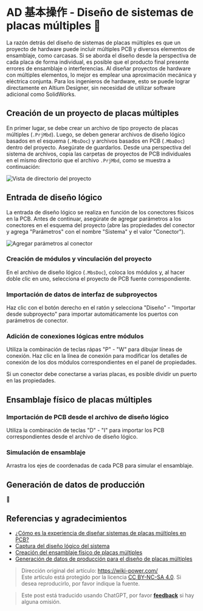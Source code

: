# AD 基本操作 - Diseño de sistemas de placas múltiples 🚧

La razón detrás del diseño de sistemas de placas múltiples es que un proyecto de hardware puede incluir múltiples PCB y diversos elementos de ensamblaje, como carcasas. Si se aborda el diseño desde la perspectiva de cada placa de forma individual, es posible que el producto final presente errores de ensamblaje o interferencias. Al diseñar proyectos de hardware con múltiples elementos, lo mejor es emplear una aproximación mecánica y eléctrica conjunta. Para los ingenieros de hardware, esto se puede lograr directamente en Altium Designer, sin necesidad de utilizar software adicional como SolidWorks.

## Creación de un proyecto de placas múltiples

En primer lugar, se debe crear un archivo de tipo proyecto de placas múltiples (`.PrjMbd`). Luego, se deben generar archivos de diseño lógico basados en el esquema (`.MbsDoc`) y archivos basados en PCB (`.MbaDoc`) dentro del proyecto. Asegúrate de guardarlos. Desde una perspectiva del sistema de archivos, copia las carpetas de proyectos de PCB individuales en el mismo directorio que el archivo `.PrjMbd`, como se muestra a continuación:

![Vista de directorio del proyecto](https://media.wiki-power.com/img/20220106152537.png)

## Entrada de diseño lógico

La entrada de diseño lógico se realiza en función de los conectores físicos en la PCB. Antes de continuar, asegúrate de agregar parámetros a los conectores en el esquema del proyecto (abre las propiedades del conector y agrega "Parámetros" con el nombre "Sistema" y el valor "Conector").

![Agregar parámetros al conector](https://media.wiki-power.com/img/20220106163315.png)

### Creación de módulos y vinculación del proyecto

En el archivo de diseño lógico (`.MbsDoc`), coloca los módulos y, al hacer doble clic en uno, selecciona el proyecto de PCB fuente correspondiente.

### Importación de datos de interfaz de subproyectos

Haz clic con el botón derecho en el ratón y selecciona "Diseño" - "Importar desde subproyecto" para importar automáticamente los puertos con parámetros de conector.

### Adición de conexiones lógicas entre módulos

Utiliza la combinación de teclas rápas "P" - "W" para dibujar líneas de conexión. Haz clic en la línea de conexión para modificar los detalles de conexión de los dos módulos correspondientes en el panel de propiedades.

Si un conector debe conectarse a varias placas, es posible dividir un puerto en las propiedades.

## Ensamblaje físico de placas múltiples

### Importación de PCB desde el archivo de diseño lógico

Utiliza la combinación de teclas "D" - "I" para importar los PCB correspondientes desde el archivo de diseño lógico.

### Simulación de ensamblaje

Arrastra los ejes de coordenadas de cada PCB para simular el ensamblaje.

## Generación de datos de producción

🚧

## Referencias y agradecimientos

- [¿Cómo es la experiencia de diseñar sistemas de placas múltiples en PCB?](https://www.altium.com.cn/blog/pcb%E4%B8%AD%E8%BF%9B%E8%A1%8C%E5%A4%9A%E6%9D%BF%E8%AE%BE%E8%AE%A1%E4%BC%9A%E6%98%AF%E6%80%8E%E6%A0%B7%E7%9A%84%E4%BD%93%E9%AA%8C%EF%BC%9F)
- [Captura del diseño lógico del sistema](https://www.altium.com/cn/documentation/altium-designer/capturing-the-logical-system-design-ad)
- [Creación del ensamblaje físico de placas múltiples](https://www.altium.com/cn/documentation/altium-designer/creating-the-physical-multi-board-assembly-ad)
- [Generación de datos de producción para el diseño de placas múltiples](https://www.altium.com/cn/documentation/altium-designer/generating-multi-board-production-data-ad)

> Dirección original del artículo: <https://wiki-power.com/>  
> Este artículo está protegido por la licencia [CC BY-NC-SA 4.0](https://creativecommons.org/licenses/by/4.0/deed.zh). Si desea reproducirlo, por favor indique la fuente.

> Este post está traducido usando ChatGPT, por favor [**feedback**](https://github.com/linyuxuanlin/Wiki_MkDocs/issues/new) si hay alguna omisión.
